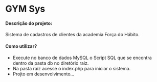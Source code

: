 
# GYM Sys

#### Descrição do projeto:

Sistema de cadastros de clientes da academia Força do Hábito.

#### Como utilizar?

* Execute no banco de dados MySQL o Script SQL que se encontra dentro da pasta db no diretório raiz.
* Na pasta raiz acesse o index.php para iniciar o sistema.
* Projto em desenvolvimento...
